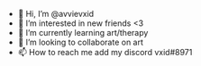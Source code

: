 - 👋 Hi, I’m @avvievxid
- 👀 I’m interested in new friends <3
- 🌱 I’m currently learning art/therapy
- 💞️ I’m looking to collaborate on art
- 📫 How to reach me add my discord vxid#8971
